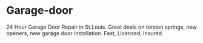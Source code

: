 # Garage-door
24 Hour Garage Door Repair in St.Louis. Great deals on torsion springs, new openers, new garage door installation. Fast, Licensed, Insured.

